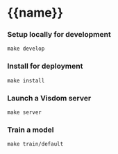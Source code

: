 # {{name}}

### Setup locally for development

```shell
make develop
```

### Install for deployment

```shell
make install
```

### Launch a Visdom server

```shell
make server
```

### Train a model

```shell
make train/default
```

